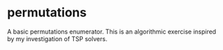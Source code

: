 # permutations
A basic permutations enumerator. This is an algorithmic exercise inspired by my investigation of TSP solvers.
